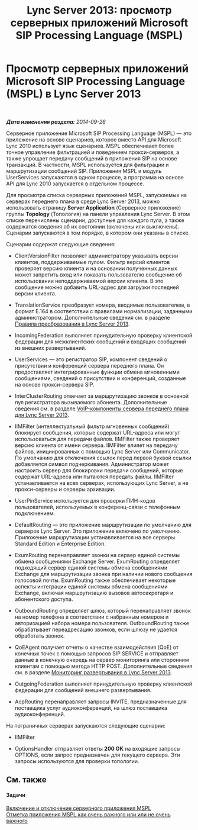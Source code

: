 ﻿---
title: 'Lync Server 2013: просмотр серверных приложений Microsoft SIP Processing Language (MSPL)'
TOCTitle: Просмотр серверных приложений Microsoft SIP Processing Language (MSPL)
ms:assetid: b7df1323-b6bd-4925-8fe6-5241c91fe51b
ms:mtpsurl: https://technet.microsoft.com/ru-ru/library/Gg182575(v=OCS.15)
ms:contentKeyID: 49310953
ms.date: 05/19/2016
mtps_version: v=OCS.15
ms.translationtype: HT
---

# Просмотр серверных приложений Microsoft SIP Processing Language (MSPL) в Lync Server 2013

 

_**Дата изменения раздела:** 2014-09-26_

Серверное приложение Microsoft SIP Processing Language (MSPL) — это приложение на основе сценариев, которое вместо API для Microsoft Lync 2010 использует язык сценариев. MSPL обеспечивает более точное управление фильтрацией и поведением прокси-серверов, а также упрощает передачу сообщений в приложения SIP на основе транзакций. В частности, MSPL используется для фильтрации и маршрутизации сообщений SIP. Приложения MSPL и модуль UserServices запускаются в одном процессе, а программа на основе API для Lync 2010 запускается в отдельном процессе.

Для просмотра списка серверных приложений MSPL, запускаемых на серверах переднего плана в среде Lync Server 2013, можно использовать страницу **Server Application** (Серверное приложение) группы **Topology** (Топология) на панели управления Lync Server. В этом списке перечислены сценарии, доступные для каждого пула, а также содержатся сведения об их состоянии (включены или выключены). Сценарии запускаются в том порядке, в котором они указаны в списке.

Сценарии содержат следующие сведения:

  - ClientVersionFilter позволяет администратору указывать версии клиентов, поддерживаемые пулом. Фильтр версий клиентов проверяет версию клиента и на основании полученных данных может запретить вход или показать пользователю сообщение об использовании неподдерживаемой версии клиента. В это сообщение можно добавить URL-адрес для загрузки последней версии клиента.

  - TranslationService преобразует номера, вводимые пользователем, в формат E.164 в соответствии с правилами нормализации, заданными администратором. Дополнительные сведения см. в разделе [Правила преобразования в Lync Server 2013](lync-server-2013-translation-rules.md).

  - IncomingFederation выполняет принудительную проверку клиентской федерации для межклиентских сообщений и входящих сообщений из внешних развертываний.

  - UserServices — это регистратор SIP, компонент сведений о присутствии и конференций сервера переднего плана. Он предоставляет интегрированные функции обмена мгновенными сообщениями, сведений о присутствии и конференций, созданные на основе прокси-сервера SIP.

  - InterClusterRouting отвечает за маршрутизацию звонков в основной пул регистратора вызываемого абонента. Дополнительные сведения см. в разделе [VoIP-компоненты сервера переднего плана для Lync Server 2013](lync-server-2013-front-end-server-voip-components.md).

  - IIMFilter (интеллектуальный фильтр мгновенных сообщений) блокирует сообщения, которые содержат URL-адреса или могут использоваться для передачи файлов. IIMFilter также проверяет версию клиента от имени сервера. IIMFilter влияет на передачу файлов, инициированных с помощью Lync Server или Communicator. По умолчанию для отключения ссылок перед первой буквой ссылки добавляется символ подчеркивания. Администратор может настроить сервер для блокировки передачи сообщений, которые содержат URL-адреса или пытаются передать файлы. IIMFilter устанавливается на всех серверах, использующих Lync Server, а не прокси-серверы и серверы архивации.

  - UserPinService используется для проверки ПИН-кодов пользователей, используемых в конференц-связи с телефонным подключением.

  - DefaultRouting — это приложение маршрутизации по умолчанию для серверов Lync Server. Это приложение включено по умолчанию. Приложение маршрутизации устанавливается на все серверы Standard Edition и Enterprise Edition.

  - ExumRouting перенаправляет звонки на сервер единой системы обмена сообщениями Exchange Server. ExumRouting определяет подходящий сервер единой системы обмена сообщениями Exchange для маршрутизации звонка при наличии нового сообщения голосовой почты. ExumRouting также обеспечивает некоторые аспекты интеграции единой системы обмена сообщениями Exchange, включая маршрутизацию вызовов автосекретаря и абонентского доступа.

  - OutboundRouting определяет шлюз, который перенаправляет звонок на номер телефона в соответствии с набранным номером и авторизацией набора номера пользователя. OutboundRouting также обрабатывает переадресацию звонков, если шлюзу не удается обработать звонок.

  - QoEAgent получает отчеты о качестве взаимодействия (QoE) от конечных точек с помощью запросов SIP SERVICE и отправляет данные в конечную очередь на сервер мониторинга или сторонним клиентам с помощью метода HTTP POST. Дополнительные сведения см. в разделе [Мониторинг развертывания в Lync Server 2013](lync-server-2013-deploying-monitoring.md).

  - OutgoingFederation выполняет принудительную проверку клиентской федерации для сообщений внешнего развертывания.

  - AcpRouting перенаправляет запросы INVITE, предназначенные для поставщика услуг аудиоконференций, на шлюз поставщика аудиоконференций.

На пограничных серверах запускаются следующие сценарии:

  - IIMFilter

  - OptionsHandler отправляет ответы **200 OK** на входящие запросы OPTIONS, если запрос предназначен для текущего сервера. Эти запросы используются для проверки топологии.

## См. также

#### Задачи

[Включение и отключение серверного приложения MSPL](lync-server-2013-enable-or-disable-a-microsoft-sip-processing-language-mspl-server-application.md)  
[Отметка приложения MSPL как очень важного или или не очень важного](lync-server-2013-mark-a-microsoft-sip-processing-language-mspl-application-as-critical-or-not-critical.md)

